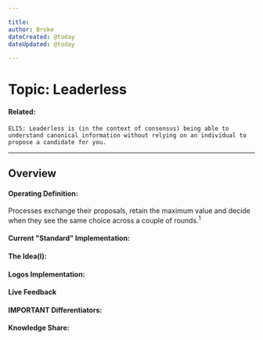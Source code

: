 ```yaml
---

title:
author: Broke
dateCreated: @today
dateUpdated: @today

---
```


# Topic: Leaderless
#### Related:
`ELI5: Leaderless is (in the context of consensus) being able to understand canonical information without relying on an individual to propose a candidate for you.`

---

## Overview

#### Operating Definition:
Processes exchange their proposals, retain the maximum value and decide when they see the same choice across a couple of rounds.<sup>1</sup>

#### Current "Standard" Implementation:


#### The Idea(l):


#### Logos Implementation:


#### Live Feedback


#### IMPORTANT Differentiators:


#### Knowledge Share: